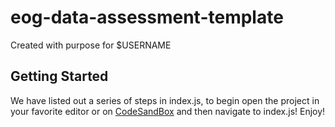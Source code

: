 # eog-data-assessment-template

Created with purpose for \$USERNAME

## Getting Started

We have listed out a series of steps in index.js, to begin open the project in your favorite editor or on [CodeSandBox](https://codesandbox.io/) and then navigate to index.js! Enjoy!
